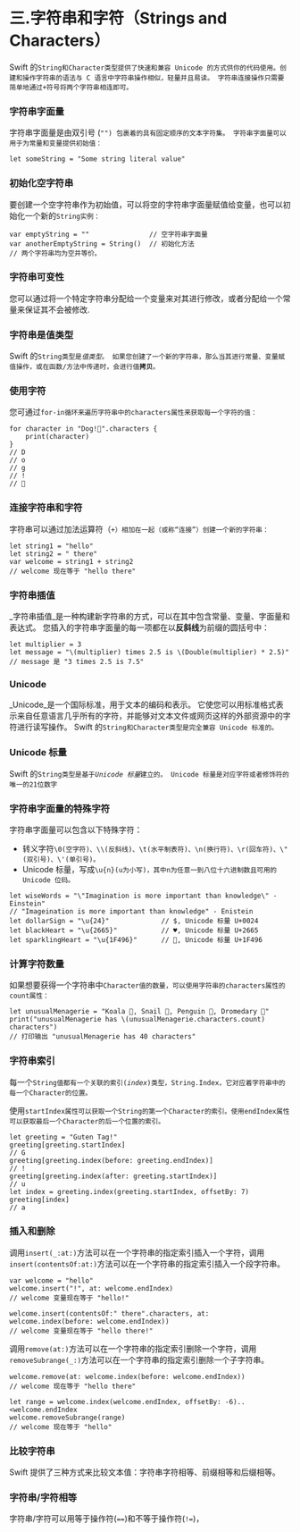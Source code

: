 # 三.字符串和字符（Strings and Characters）

Swift 的`String和Character类型提供了快速和兼容 Unicode 的方式供你的代码使用。创建和操作字符串的语法与 C 语言中字符串操作相似，轻量并且易读。 字符串连接操作只需要简单地通过+符号将两个字符串相连即可。`

### 字符串字面量

字符串字面量是由双引号 \(`"") 包裹着的具有固定顺序的文本字符集。 字符串字面量可以用于为常量和变量提供初始值：`

```
let someString = "Some string literal value"
```

### 初始化空字符串

要创建一个空字符串作为初始值，可以将空的字符串字面量赋值给变量，也可以初始化一个新的`String实例：`

```
var emptyString = ""               // 空字符串字面量
var anotherEmptyString = String()  // 初始化方法
// 两个字符串均为空并等价。
```

### 字符串可变性

您可以通过将一个特定字符串分配给一个变量来对其进行修改，或者分配给一个常量来保证其不会被修改.

### 字符串是值类型

Swift 的`String类型是`_`值类型`_`。 如果您创建了一个新的字符串，那么当其进行常量、变量赋值操作，或在函数/方法中传递时，会进行值`**`拷贝`**`。`

### 使用字符

您可通过`for-in循环来遍历字符串中的characters属性来获取每一个字符的值：`

```
for character in "Dog!🐶".characters {
    print(character)
}
// D
// o
// g
// !
// 🐶
```

### 连接字符串和字符

字符串可以通过加法运算符（`+）相加在一起（或称“连接”）创建一个新的字符串：`

```
let string1 = "hello"
let string2 = " there"
var welcome = string1 + string2
// welcome 现在等于 "hello there"
```

### 字符串插值

_字符串插值_是一种构建新字符串的方式，可以在其中包含常量、变量、字面量和表达式。 您插入的字符串字面量的每一项都在以**反斜线**为前缀的圆括号中：

```
let multiplier = 3
let message = "\(multiplier) times 2.5 is \(Double(multiplier) * 2.5)"
// message 是 "3 times 2.5 is 7.5"
```

### Unicode

_Unicode_是一个国际标准，用于文本的编码和表示。 它使您可以用标准格式表示来自任意语言几乎所有的字符，并能够对文本文件或网页这样的外部资源中的字符进行读写操作。 Swift 的`String和Character类型是完全兼容 Unicode 标准的。`

### Unicode 标量

Swift 的`String类型是基于`_`Unicode 标量`_`建立的。 Unicode 标量是对应字符或者修饰符的唯一的21位数字`

### 字符串字面量的特殊字符

字符串字面量可以包含以下特殊字符：

* 转义字符`\0(空字符)、\\(反斜线)、\t(水平制表符)、\n(换行符)、\r(回车符)、\"(双引号)、\'(单引号)。`
* Unicode 标量，写成`\u{n}(u为小写)，其中n为任意一到八位十六进制数且可用的 Unicode 位码。`

```
let wiseWords = "\"Imagination is more important than knowledge\" - Einstein"
// "Imageination is more important than knowledge" - Enistein
let dollarSign = "\u{24}"             // $, Unicode 标量 U+0024
let blackHeart = "\u{2665}"           // ♥, Unicode 标量 U+2665
let sparklingHeart = "\u{1F496}"      // 💖, Unicode 标量 U+1F496
```

### 计算字符数量

如果想要获得一个字符串中`Character值的数量，可以使用字符串的characters属性的count属性：`

```
let unusualMenagerie = "Koala 🐨, Snail 🐌, Penguin 🐧, Dromedary 🐪"
print("unusualMenagerie has \(unusualMenagerie.characters.count) characters")
// 打印输出 "unusualMenagerie has 40 characters"
```

### 字符串索引

每一个`String值都有一个关联的索引(`_`index`_`)类型，String.Index，它对应着字符串中的每一个Character的位置。`

使用`startIndex属性可以获取一个String的第一个Character的索引。使用endIndex属性可以获取最后一个Character的后一个位置的索引。`

```
let greeting = "Guten Tag!"
greeting[greeting.startIndex]
// G
greeting[greeting.index(before: greeting.endIndex)]
// !
greeting[greeting.index(after: greeting.startIndex)]
// u
let index = greeting.index(greeting.startIndex, offsetBy: 7)
greeting[index]
// a
```

### 插入和删除

调用`insert(_:at:)`方法可以在一个字符串的指定索引插入一个字符，调用`insert(contentsOf:at:)`方法可以在一个字符串的指定索引插入一个段字符串。

```
var welcome = "hello"
welcome.insert("!", at: welcome.endIndex)
// welcome 变量现在等于 "hello!"

welcome.insert(contentsOf:" there".characters, at: welcome.index(before: welcome.endIndex))
// welcome 变量现在等于 "hello there!"
```

调用`remove(at:)`方法可以在一个字符串的指定索引删除一个字符，调用`removeSubrange(_:)`方法可以在一个字符串的指定索引删除一个子字符串。

```
welcome.remove(at: welcome.index(before: welcome.endIndex))
// welcome 现在等于 "hello there"

let range = welcome.index(welcome.endIndex, offsetBy: -6)..<welcome.endIndex
welcome.removeSubrange(range)
// welcome 现在等于 "hello"
```

### 比较字符串

Swift 提供了三种方式来比较文本值：字符串字符相等、前缀相等和后缀相等。

### 字符串/字符相等

字符串/字符可以用等于操作符\(`==`\)和不等于操作符\(`!=`\)，

